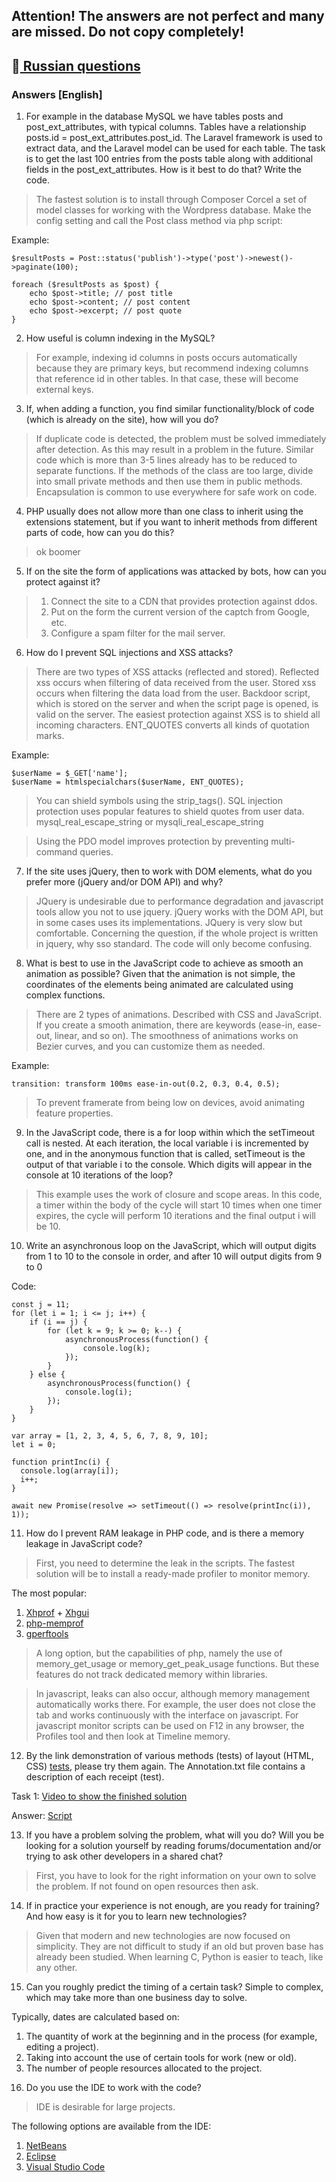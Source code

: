 ## Attention! The answers are not perfect and many are missed. Do not copy completely!

:beer:[ Russian questions](docs/README_RU.md)
------
### Answers [English]

1) For example in the database MySQL we have tables posts and post_ext_attributes, with typical columns.
Tables have a relationship posts.id = post_ext_attributes.post_id.
The Laravel framework is used to extract data, and the Laravel model can be used for each table.
The task is to get the last 100 entries from the posts table along with additional fields in the post_ext_attributes.
How is it best to do that? Write the code.

> The fastest solution is to install through Composer Corcel a set of model classes for working with the Wordpress database.
Make the config setting and call the Post class method via php script:

Example:
```
$resultPosts = Post::status('publish')->type('post')->newest()->paginate(100);

foreach ($resultPosts as $post) {
	echo $post->title; // post title
	echo $post->content; // post content
	echo $post->excerpt; // post quote
}
```

2) How useful is column indexing in the MySQL?

> For example, indexing id columns in posts occurs automatically because they are primary keys,
but recommend indexing columns that reference id in other tables. In that case, these will become external keys.

3) If, when adding a function, you find similar functionality/block of code (which is already on the site), how will you do?

> If duplicate code is detected, the problem must be solved immediately after detection.
As this may result in a problem in the future. Similar code which is more than 3-5 lines already has to be reduced to separate functions.
If the methods of the class are too large, divide into small private methods and then use them in public methods.
Encapsulation is common to use everywhere for safe work on code.

4) PHP usually does not allow more than one class to inherit using the extensions statement,
but if you want to inherit methods from different parts of code, how can you do this?

> ok boomer

5) If on the site the form of applications was attacked by bots, how can you protect against it?

> 1) Connect the site to a CDN that provides protection against ddos.
> 2) Put on the form the current version of the captch from Google, etc.
> 3) Configure a spam filter for the mail server.

6) How do I prevent SQL injections and XSS attacks?

> There are two types of XSS attacks (reflected and stored).
Reflected xss occurs when filtering of data received from the user.
Stored xss occurs when filtering the data load from the user.
Backdoor script, which is stored on the server and when the script page is opened, is valid on the server.
The easiest protection against XSS is to shield all incoming characters.
ENT_QUOTES converts all kinds of quotation marks.

Example:
```
$userName = $_GET['name'];
$userName = htmlspecialchars($userName, ENT_QUOTES);
```

> You can shield symbols using the strip_tags().
SQL injection protection uses popular features to shield quotes from user data.
mysql_real_escape_string or mysqli_real_escape_string

> Using the PDO model improves protection by preventing multi-command queries.

7) If the site uses jQuery, then to work with DOM elements, what do you prefer more (jQuery and/or DOM API) and why?

> JQuery is undesirable due to performance degradation and javascript tools allow you not to use jquery. jQuery works with the DOM API, but in some cases uses its implementations.
JQuery is very slow but comfortable.
Concerning the question, if the whole project is written in jquery, why sso standard.
The code will only become confusing.

8) What is best to use in the JavaScript code to achieve as smooth an animation as possible? Given that the animation is not simple, the coordinates of the elements being animated are calculated using complex functions.

> There are 2 types of animations. Described with CSS and JavaScript.
If you create a smooth animation, there are keywords (ease-in, ease-out, linear, and so on).
The smoothness of animations works on Bezier curves, and you can customize them as needed.

Example:
```
transition: transform 100ms ease-in-out(0.2, 0.3, 0.4, 0.5);
```

> To prevent framerate from being low on devices, avoid animating feature properties.

9) In the JavaScript code, there is a for loop within which the setTimeout call is nested. At each iteration, the local variable i is incremented by one, and in the anonymous function that is called, setTimeout is the output of that variable i to the console. Which digits will appear in the console at 10 iterations of the loop?

> This example uses the work of closure and scope areas.
In this code, a timer within the body of the cycle will start 10 times when one timer expires, the cycle will perform 10 iterations and the final output i will be 10.

10) Write an asynchronous loop on the JavaScript, which will output digits from 1 to 10 to the console in order, and after 10 will output digits from 9 to 0

Code:
```
const j = 11;
for (let i = 1; i <= j; i++) {
    if (i == j) {
        for (let k = 9; k >= 0; k--) {
            asynchronousProcess(function() {
                console.log(k);
            });
        }
    } else {
        asynchronousProcess(function() {
            console.log(i);
        });
    }
}

var array = [1, 2, 3, 4, 5, 6, 7, 8, 9, 10];
let i = 0;

function printInc(i) {
  console.log(array[i]);
  i++;
}

await new Promise(resolve => setTimeout(() => resolve(printInc(i)), 1));
```

11) How do I prevent RAM leakage in PHP code, and is there a memory leakage in JavaScript code?

> First, you need to determine the leak in the scripts.
The fastest solution will be to install a ready-made profiler to monitor memory.

The most popular:
1) [Xhprof](http://pecl.php.net/package/xhprof) + [Xhgui](https://github.com/perftools/xhgui)
2) [php-memprof](https://pecl.php.net/package/memprof)
3) [gperftools](https://github.com/gperftools/gperftools)

> A long option, but the capabilities of php, namely the use of memory_get_usage or memory_get_peak_usage functions.
But these features do not track dedicated memory within libraries.

> In javascript, leaks can also occur, although memory management automatically works there.
For example, the user does not close the tab and works continuously with the interface on javascript.
For javascript monitor scripts can be used on F12 in any browser, the Profiles tool and then look at Timeline memory.

12) By the link demonstration of various methods (tests) of layout (HTML, CSS) [tests](tests), please try them again. The Annotation.txt file contains a description of each receipt (test).

Task 1: [Video to show the finished solution](tests/task1/example.mp4)

Answer: [Script](tests/task1/code)

13) If you have a problem solving the problem, what will you do? Will you be looking for a solution yourself by reading forums/documentation and/or trying to ask other developers in a shared chat?

> First, you have to look for the right information on your own to solve the problem. If not found on open resources then ask.

14) If in practice your experience is not enough, are you ready for training? And how easy is it for you to learn new technologies?

> Given that modern and new technologies are now focused on simplicity. They are not difficult to study if an old but proven base has already been studied.
When learning C, Python is easier to teach, like any other.

15) Can you roughly predict the timing of a certain task? Simple to complex, which may take more than one business day to solve.

Typically, dates are calculated based on:
1. The quantity of work at the beginning and in the process (for example, editing a project).
2. Taking into account the use of certain tools for work (new or old).
3. The number of people resources allocated to the project.

16) Do you use the IDE to work with the code?

> IDE is desirable for large projects.

The following options are available from the IDE:
1) [NetBeans](https://netbeans.org)
2) [Eclipse](https://www.eclipse.org)
3) [Visual Studio Code](https://code.visualstudio.com)
